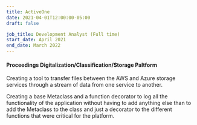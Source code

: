 ```yaml
---
title: ActiveOne
date: 2021-04-01T12:00:00-05:00
draft: false

job_title: Development Analyst (Full time)
start_date: April 2021
end_date: March 2022
---
```


#### Proceedings Digitalization/Classification/Storage Paltform

Creating a tool to transfer files between the AWS and Azure storage services
through a stream of data from one service to another.

Creating a base Metaclass and a function decorator to log all the functionality
of the application without having to add anything else than to add the
Metaclass to the class and just a decorator to the different functions that
were critical for the platform.
